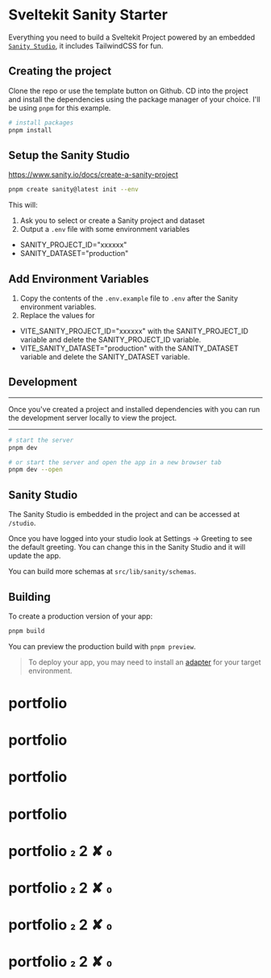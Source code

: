 # Sveltekit Sanity Starter

Everything you need to build a Sveltekit Project powered by an embedded [`Sanity Studio`](https://sanity.io), it includes TailwindCSS for fun.

## Creating the project

Clone the repo or use the template button on Github. CD into the project and install the dependencies using the package manager of your choice. I'll be using `pnpm` for this example.

```bash
# install packages
pnpm install
```

## Setup the Sanity Studio

https://www.sanity.io/docs/create-a-sanity-project

```bash
pnpm create sanity@latest init --env
```

This will:

1. Ask you to select or create a Sanity project and dataset
2. Output a `.env` file with some environment variables

- SANITY_PROJECT_ID="xxxxxx"
- SANITY_DATASET="production"

## Add Environment Variables

1. Copy the contents of the `.env.example` file to `.env` after the Sanity environment variables.
2. Replace the values for

- VITE_SANITY_PROJECT_ID="xxxxxx" with the SANITY_PROJECT_ID variable and delete the SANITY_PROJECT_ID variable.
- VITE_SANITY_DATASET="production" with the SANITY_DATASET variable and delete the SANITY_DATASET variable.

## Development

---

Once you've created a project and installed dependencies with you can run the development server locally to view the project.

---

```bash
# start the server
pnpm dev

# or start the server and open the app in a new browser tab
pnpm dev --open
```

## Sanity Studio

The Sanity Studio is embedded in the project and can be accessed at `/studio`.

Once you have logged into your studio look at Settings -> Greeting to see the default greeting. You can change this in the Sanity Studio and it will update the app.

You can build more schemas at `src/lib/sanity/schemas`.

## Building

To create a production version of your app:

```bash
pnpm build
```

You can preview the production build with `pnpm preview`.

> To deploy your app, you may need to install an [adapter](https://kit.svelte.dev/docs/adapters) for your target environment.
# portfolio
# portfolio
# portfolio
# portfolio
# portfolio  2 ✘ 
# portfolio  2 ✘ 
# portfolio  2 ✘ 
# portfolio  2 ✘ 
